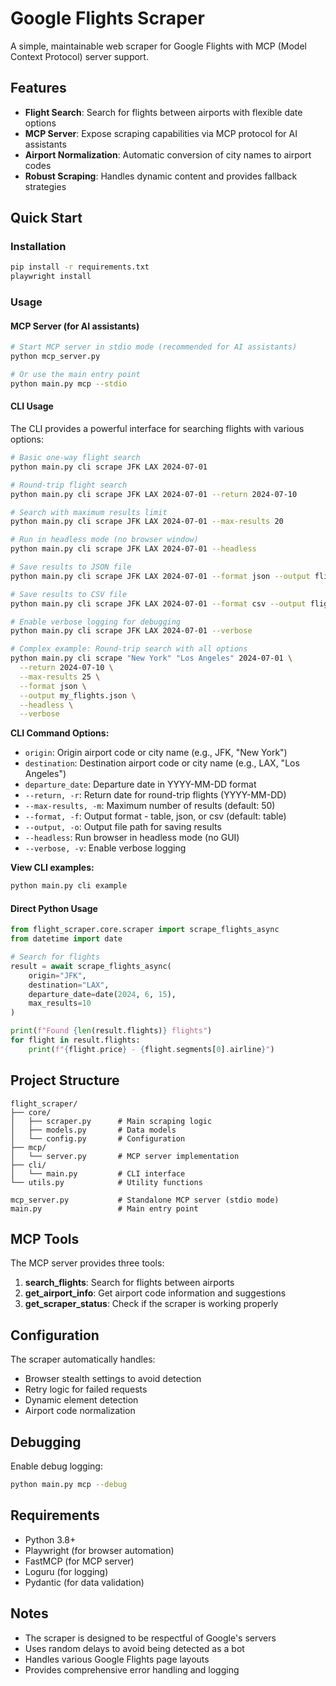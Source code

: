 # Google Flights Scraper

A simple, maintainable web scraper for Google Flights with MCP (Model Context Protocol) server support.

## Features

- **Flight Search**: Search for flights between airports with flexible date options
- **MCP Server**: Expose scraping capabilities via MCP protocol for AI assistants
- **Airport Normalization**: Automatic conversion of city names to airport codes
- **Robust Scraping**: Handles dynamic content and provides fallback strategies

## Quick Start

### Installation

```bash
pip install -r requirements.txt
playwright install
```

### Usage

#### MCP Server (for AI assistants)

```bash
# Start MCP server in stdio mode (recommended for AI assistants)
python mcp_server.py

# Or use the main entry point
python main.py mcp --stdio
```

#### CLI Usage

The CLI provides a powerful interface for searching flights with various options:

```bash
# Basic one-way flight search
python main.py cli scrape JFK LAX 2024-07-01

# Round-trip flight search
python main.py cli scrape JFK LAX 2024-07-01 --return 2024-07-10

# Search with maximum results limit
python main.py cli scrape JFK LAX 2024-07-01 --max-results 20

# Run in headless mode (no browser window)
python main.py cli scrape JFK LAX 2024-07-01 --headless

# Save results to JSON file
python main.py cli scrape JFK LAX 2024-07-01 --format json --output flights.json

# Save results to CSV file
python main.py cli scrape JFK LAX 2024-07-01 --format csv --output flights.csv

# Enable verbose logging for debugging
python main.py cli scrape JFK LAX 2024-07-01 --verbose

# Complex example: Round-trip search with all options
python main.py cli scrape "New York" "Los Angeles" 2024-07-01 \
  --return 2024-07-10 \
  --max-results 25 \
  --format json \
  --output my_flights.json \
  --headless \
  --verbose
```

**CLI Command Options:**
- `origin`: Origin airport code or city name (e.g., JFK, "New York")
- `destination`: Destination airport code or city name (e.g., LAX, "Los Angeles")
- `departure_date`: Departure date in YYYY-MM-DD format
- `--return, -r`: Return date for round-trip flights (YYYY-MM-DD)
- `--max-results, -m`: Maximum number of results (default: 50)
- `--format, -f`: Output format - table, json, or csv (default: table)
- `--output, -o`: Output file path for saving results
- `--headless`: Run browser in headless mode (no GUI)
- `--verbose, -v`: Enable verbose logging

**View CLI examples:**
```bash
python main.py cli example
```

#### Direct Python Usage

```python
from flight_scraper.core.scraper import scrape_flights_async
from datetime import date

# Search for flights
result = await scrape_flights_async(
    origin="JFK",
    destination="LAX", 
    departure_date=date(2024, 6, 15),
    max_results=10
)

print(f"Found {len(result.flights)} flights")
for flight in result.flights:
    print(f"{flight.price} - {flight.segments[0].airline}")
```

## Project Structure

```
flight_scraper/
├── core/
│   ├── scraper.py      # Main scraping logic
│   ├── models.py       # Data models
│   └── config.py       # Configuration
├── mcp/
│   └── server.py       # MCP server implementation
├── cli/
│   └── main.py         # CLI interface
└── utils.py            # Utility functions

mcp_server.py           # Standalone MCP server (stdio mode)
main.py                 # Main entry point
```

## MCP Tools

The MCP server provides three tools:

1. **search_flights**: Search for flights between airports
2. **get_airport_info**: Get airport code information and suggestions
3. **get_scraper_status**: Check if the scraper is working properly

## Configuration

The scraper automatically handles:
- Browser stealth settings to avoid detection
- Retry logic for failed requests
- Dynamic element detection
- Airport code normalization

## Debugging

Enable debug logging:

```bash
python main.py mcp --debug
```

## Requirements

- Python 3.8+
- Playwright (for browser automation)
- FastMCP (for MCP server)
- Loguru (for logging)
- Pydantic (for data validation)

## Notes

- The scraper is designed to be respectful of Google's servers
- Uses random delays to avoid being detected as a bot
- Handles various Google Flights page layouts
- Provides comprehensive error handling and logging